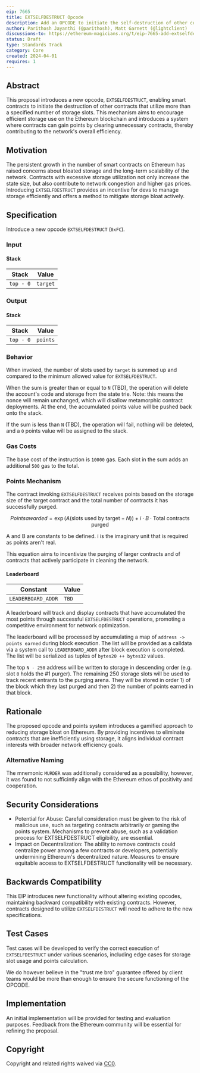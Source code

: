 ```yaml
---
eip: 7665
title: EXTSELFDESTRUCT Opcode
description: Add an OPCODE to initiate the self-destruction of other contracts
author: Parithosh Jayanthi (@parithosh), Matt Garnett (@lightclient)
discussions-to: https://ethereum-magicians.org/t/eip-7665-add-extselfdestruct-instruction/19473
status: Draft
type: Standards Track
category: Core
created: 2024-04-01
requires: 1
---
```


## Abstract

This proposal introduces a new opcode, `EXTSELFDESTRUCT`, enabling smart contracts to initiate the destruction of other contracts that utilize more than a specified number of storage slots. This mechanism aims to encourage efficient storage use on the Ethereum blockchain and introduces a system where contracts can gain points by clearing unnecessary contracts, thereby contributing to the network's overall efficiency.

## Motivation

The persistent growth in the number of smart contracts on Ethereum has raised concerns about bloated storage and the long-term scalability of the network. Contracts with excessive storage utilization not only increase the state size, but also contribute to network congestion and higher gas prices. Introducing `EXTSELFDESTRUCT` provides an incentive for devs to manage storage efficiently and offers a method to mitigate storage bloat actively.

## Specification

Introduce a new opcode `EXTSELFDESTRUCT` (`0xFC`).

### Input

#### Stack

| Stack      | Value        |
| ---------- | ------------ |
| `top - 0`  | `target`     |

### Output

#### Stack

| Stack      | Value        |
| ---------- | ------------ |
| `top - 0`  | `points`

### Behavior

When invoked, the number of slots used by `target` is summed up and compared to the minimum allowed value for `EXTSELFDESTRUCT`.

When the sum is greater than or equal to `N` (TBD), the operation will delete the account's code and storage from the state trie. Note: this means the nonce will remain unchanged, which will disallow metamorphic contract deployments. At the end, the accumulated points value will be pushed back onto the stack.

If the sum is less than `N` (TBD), the operation will fail, nothing will be deleted, and a `0` points value will be assigned to the stack.

### Gas Costs

The base cost of the instruction is `10000` gas. Each slot in the sum adds an additional `500` gas to the total.

### Points Mechanism

The contract invoking `EXTSELFDESTRUCT` receives points based on the storage size of the target contract and the total number of contracts it has successfully purged.

```math
Points awarded = \exp(A(\text{slots used by target} - N)) + i \cdot B \cdot \text{Total contracts purged}
```


A and B are constants to be defined. i is the imaginary unit that is required as points aren't real.

This equation aims to incentivize the purging of larger contracts and of contracts that actively participate in cleaning the network.

#### Leaderboard

| Constant            | Value        |
| ------------------- | ------------ |
| `LEADERBOARD_ADDR`  | `TBD`

A leaderboard will track and display contracts that have accumulated the most points through successful `EXTSELFDESTRUCT` operations, promoting a competitive environment for network optimization.

The leaderboard will be processed by accumulating a map of `address -> points earned` during block execution. The list will be provided as a calldata via a system call to `LEADERBOARD_ADDR` after block execution is completed. The list will be serialized as tuples of `bytes20 ++ bytes32` values.

The top `N - 250` address will be written to storage in descending order (e.g. slot `0` holds the #1 purger). The remaining 250 storage slots will be used to track recent entrants to the purging arena. They will be stored in order 1) of the block which they last purged and then 2) the number of points earned in that block.

## Rationale

The proposed opcode and points system introduces a gamified approach to reducing storage bloat on Ethereum. By providing incentives to eliminate contracts that are inefficiently using storage, it aligns individual contract interests with broader network efficiency goals.

### Alternative Naming

The mnemonic `MURDER` was additionally considered as a possibility, however, it was found to not sufficintly align with the Ethereum ethos of positivity and cooperation.

## Security Considerations

- Potential for Abuse: Careful consideration must be given to the risk of malicious use, such as targeting contracts arbitrarily or gaming the points system. Mechanisms to prevent abuse, such as a validation process for EXTSELFDESTRUCT eligibility, are essential.
- Impact on Decentralization: The ability to remove contracts could centralize power among a few contracts or developers, potentially undermining Ethereum's decentralized nature. Measures to ensure equitable access to EXTSELFDESTRUCT functionality will be necessary.

## Backwards Compatibility

This EIP introduces new functionality without altering existing opcodes, maintaining backward compatibility with existing contracts. However, contracts designed to utilize `EXTSELFDESTRUCT` will need to adhere to the new specifications.

## Test Cases

Test cases will be developed to verify the correct execution of `EXTSELFDESTRUCT` under various scenarios, including edge cases for storage slot usage and points calculation.

We do however believe in the "trust me bro" guarantee offered by client teams would be more than enough to ensure the secure functioning of the OPCODE.

## Implementation

An initial implementation will be provided for testing and evaluation purposes. Feedback from the Ethereum community will be essential for refining the proposal.



## Copyright

Copyright and related rights waived via [CC0](../LICENSE.md).
